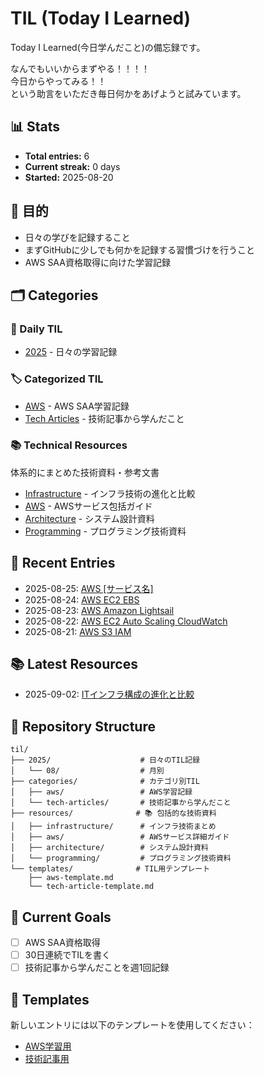 # TIL (Today I Learned)

Today I Learned(今日学んだこと)の備忘録です。

なんでもいいからまずやる！！！！  
今日からやってみる！！  
という助言をいただき毎日何かをあげようと試みています。

## 📊 Stats

- **Total entries:** 6
- **Current streak:** 0 days
- **Started:** 2025-08-20

## 🎯 目的

- 日々の学びを記録すること
- まずGitHubに少しでも何かを記録する習慣づけを行うこと
- AWS SAA資格取得に向けた学習記録

## 🗂️ Categories

### 📅 Daily TIL

- [2025](./2025/) - 日々の学習記録

### 🏷️ Categorized TIL

- [AWS](./categories/aws/) - AWS SAA学習記録
- [Tech Articles](./categories/tech-articles/) - 技術記事から学んだこと

### 📚 Technical Resources

体系的にまとめた技術資料・参考文書
- [Infrastructure](./resources/infrastructure/) - インフラ技術の進化と比較
- [AWS](./resources/aws/) - AWSサービス包括ガイド  
- [Architecture](./resources/architecture/) - システム設計資料
- [Programming](./resources/programming/) - プログラミング技術資料

## 📝 Recent Entries

- 2025-08-25: [AWS [サービス名]](./2025/08/20250825.md)
- 2025-08-24: [AWS EC2 EBS](./2025/08/20250824.md)
- 2025-08-23: [AWS Amazon Lightsail](./2025/08/20250823-.md)
- 2025-08-22: [AWS EC2 Auto Scaling CloudWatch](./2025/08/20250822.md)
- 2025-08-21: [AWS S3 IAM](./2025/08/20250821.md)

## 📚 Latest Resources

- 2025-09-02: [ITインフラ構成の進化と比較](./resources/infrastructure/infrastructure_evolution.md)

## 📁 Repository Structure

```
til/
├── 2025/                    # 日々のTIL記録
│   └── 08/                  # 月別
├── categories/              # カテゴリ別TIL
│   ├── aws/                 # AWS学習記録
│   └── tech-articles/       # 技術記事から学んだこと
├── resources/              # 📚 包括的な技術資料
│   ├── infrastructure/      # インフラ技術まとめ
│   ├── aws/                 # AWSサービス詳細ガイド
│   ├── architecture/        # システム設計資料
│   └── programming/         # プログラミング技術資料
└── templates/              # TIL用テンプレート
    ├── aws-template.md
    └── tech-article-template.md
```

## 🎯 Current Goals

- [ ] AWS SAA資格取得
- [ ] 30日連続でTILを書く
- [ ] 技術記事から学んだことを週1回記録

## 📝 Templates

新しいエントリには以下のテンプレートを使用してください：
- [AWS学習用](./templates/aws-template.md)
- [技術記事用](./templates/tech-article-template.md)
